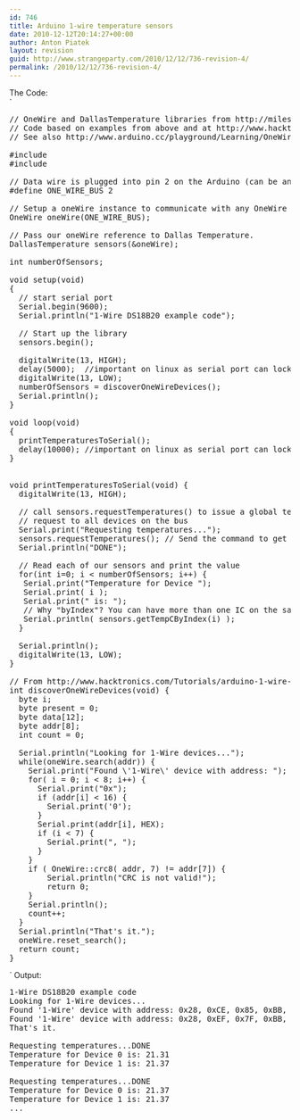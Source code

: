 ```yaml
---
id: 746
title: Arduino 1-wire temperature sensors
date: 2010-12-12T20:14:27+00:00
author: Anton Piatek
layout: revision
guid: http://www.strangeparty.com/2010/12/12/736-revision-4/
permalink: /2010/12/12/736-revision-4/
---
```

The Code:  
`</p>
<pre>
// OneWire and DallasTemperature libraries from http://milesburton.com/index.php?title=Dallas_Temperature_Control_Library
// Code based on examples from above and at http://www.hacktronics.com/Tutorials/arduino-1-wire-address-finder.html
// See also http://www.arduino.cc/playground/Learning/OneWire

#include <onewire .h>
#include <dallastemperature .h>

// Data wire is plugged into pin 2 on the Arduino (can be any digital I/O pin)
#define ONE_WIRE_BUS 2

// Setup a oneWire instance to communicate with any OneWire devices (not just Maxim/Dallas temperature ICs)
OneWire oneWire(ONE_WIRE_BUS);

// Pass our oneWire reference to Dallas Temperature.
DallasTemperature sensors(&oneWire);

int numberOfSensors;

void setup(void)
{
  // start serial port
  Serial.begin(9600);
  Serial.println("1-Wire DS18B20 example code");

  // Start up the library
  sensors.begin();

  digitalWrite(13, HIGH);   
  delay(5000);  //important on linux as serial port can lock up otherwise
  digitalWrite(13, LOW);   
  numberOfSensors = discoverOneWireDevices();
  Serial.println();
}

void loop(void)
{
  printTemperaturesToSerial();
  delay(10000); //important on linux as serial port can lock up otherwise
}


void printTemperaturesToSerial(void) {
  digitalWrite(13, HIGH);   

  // call sensors.requestTemperatures() to issue a global temperature
  // request to all devices on the bus
  Serial.print("Requesting temperatures...");
  sensors.requestTemperatures(); // Send the command to get temperatures
  Serial.println("DONE");
  
  // Read each of our sensors and print the value
  for(int i=0; i < numberOfSensors; i++) {
   Serial.print("Temperature for Device ");
   Serial.print( i );
   Serial.print(" is: ");
   // Why "byIndex"? You can have more than one IC on the same bus. 0 refers to the first IC on the wire
   Serial.println( sensors.getTempCByIndex(i) );
  }
  
  Serial.println();
  digitalWrite(13, LOW); 
}

// From http://www.hacktronics.com/Tutorials/arduino-1-wire-address-finder.html
int discoverOneWireDevices(void) {
  byte i;
  byte present = 0;
  byte data[12];
  byte addr[8];
  int count = 0;
  
  Serial.println("Looking for 1-Wire devices...");
  while(oneWire.search(addr)) {
    Serial.print("Found \'1-Wire\' device with address: ");
    for( i = 0; i < 8; i++) {
      Serial.print("0x");
      if (addr[i] < 16) {
        Serial.print('0');
      }
      Serial.print(addr[i], HEX);
      if (i < 7) {
        Serial.print(", ");
      }
    }
    if ( OneWire::crc8( addr, 7) != addr[7]) {
        Serial.println("CRC is not valid!");
        return 0;
    }
    Serial.println();
    count++;
  }
  Serial.println("That's it.");
  oneWire.reset_search();
  return count;
}
</pre>
<p></dallastemperature></onewire>`  
Output:

<pre>1-Wire DS18B20 example code
Looking for 1-Wire devices...
Found '1-Wire' device with address: 0x28, 0xCE, 0x85, 0xBB, 0x02, 0x00, 0x00, 0xC1
Found '1-Wire' device with address: 0x28, 0xEF, 0x7F, 0xBB, 0x02, 0x00, 0x00, 0x5B
That's it.

Requesting temperatures...DONE
Temperature for Device 0 is: 21.31
Temperature for Device 1 is: 21.37

Requesting temperatures...DONE
Temperature for Device 0 is: 21.37
Temperature for Device 1 is: 21.37
...</pre>